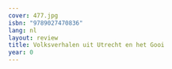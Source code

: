 ```yaml
---
cover: 477.jpg
isbn: "9789027470836"
lang: nl
layout: review
title: Volksverhalen uit Utrecht en het Gooi
year: 0
---
```

